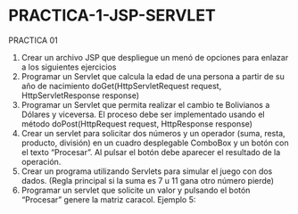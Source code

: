 # PRACTICA-1-JSP-SERVLET

PRACTICA 01

1) Crear un archivo JSP que despliegue un menó de opciones para enlazar a los siguientes
ejercicios
2) Programar un Servlet que calcula la edad de una persona a partir de su año de nacimiento
doGet(HttpServletRequest request, HttpServletResponse response)
3) Programar un Servlet que permita realizar el cambio te Bolivianos a Dólares y viceversa. El
proceso debe ser implementado usando el método doPost(HttpRequest request,
HttpResponse response)
4) Crear un servlet para solicitar dos números y un operador (suma, resta, producto, división) en un
cuadro desplegable ComboBox y un botón con el texto “Procesar”. Al pulsar el botón debe
aparecer el resultado de la operación.
5) Crear un programa utilizando Servlets para simular el juego con dos dados. (Regla principal si la
suma es 7 u 11 gana otro número pierde)
6) Programar un servlet que solicite un valor y pulsando el botón “Procesar” genere la matriz
caracol. Ejemplo 5:
